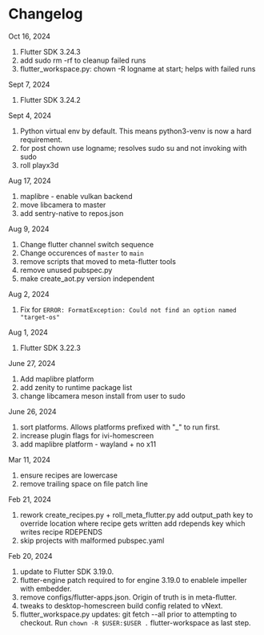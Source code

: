 # Changelog

Oct 16, 2024
1. Flutter SDK 3.24.3
2. add sudo rm -rf to cleanup failed runs
3. flutter_workspace.py: chown -R logname at start; helps with failed runs

Sept 7, 2024
1. Flutter SDK 3.24.2

Sept 4, 2024
1. Python virtual env by default.  This means python3-venv is now a hard requirement.
2. for post chown use logname; resolves sudo su and not invoking with sudo
3. roll playx3d

Aug 17, 2024
1. maplibre - enable vulkan backend
2. move libcamera to master
3. add sentry-native to repos.json

Aug 9, 2024
1. Change flutter channel switch sequence
2. Change occurences of `master` to `main`
3. remove scripts that moved to meta-flutter tools
4. remove unused pubspec.py
5. make create_aot.py version independent

Aug 2, 2024
1. Fix for `ERROR: FormatException: Could not find an option named "target-os"`

Aug 1, 2024
1. Flutter SDK 3.22.3

June 27, 2024
1. Add maplibre platform
2. add zenity to runtime package list
3. change libcamera meson install from user to sudo

June 26, 2024
1. sort platforms.  Allows platforms prefixed with "_" to run first.
2. increase plugin flags for ivi-homescreen
3. add maplibre platform - wayland + no x11

Mar 11, 2024
1. ensure recipes are lowercase
2. remove trailing space on file patch line

Feb 21, 2024
1. rework create_recipes.py + roll_meta_flutter.py
   add output_path key to override location where recipe gets written
   add rdepends key which writes recipe RDEPENDS
2. skip projects with malformed pubspec.yaml

Feb 20, 2024
1. update to Flutter SDK 3.19.0.
2. flutter-engine patch required to for engine 3.19.0 to enablele impeller with embedder.
3. remove configs/flutter-apps.json.  Origin of truth is in meta-flutter.
4. tweaks to desktop-homescreen build config related to vNext.
5. flutter_workspace.py updates:
   git fetch --all prior to attempting to checkout.
   Run `chown -R $USER:$USER .` flutter-workspace as last step.
